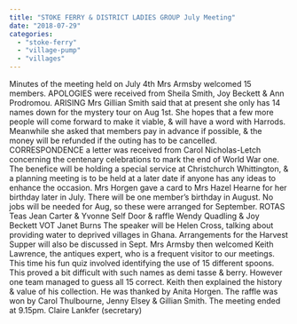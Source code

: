 ```yaml
---
title: "STOKE FERRY & DISTRICT LADIES GROUP July Meeting"
date: "2018-07-29"
categories: 
  - "stoke-ferry"
  - "village-pump"
  - "villages"
---
```


Minutes of the meeting held on July 4th Mrs Armsby welcomed 15 members. APOLOGIES were received from Sheila Smith, Joy Beckett & Ann Prodromou. ARISING Mrs Gillian Smith said that at present she only has 14 names down for the mystery tour on Aug 1st. She hopes that a few more people will come forward to make it viable, & will have a word with Harrods. Meanwhile she asked that members pay in advance if possible, & the money will be refunded if the outing has to be cancelled. CORRESPONDENCE a letter was received from Carol Nicholas-Letch concerning the centenary celebrations to mark the end of World War one. The benefice will be holding a special service at Christchurch Whittington, & a planning meeting is to be held at a later date if anyone has any ideas to enhance the occasion. Mrs Horgen gave a card to Mrs Hazel Hearne for her birthday later in July. There will be one member’s birthday in August. No jobs will be needed for Aug, so these were arranged for September. ROTAS Teas Jean Carter & Yvonne Self Door & raffle Wendy Quadling & Joy Beckett VOT Janet Burns The speaker will be Helen Cross, talking about providing water to deprived villages in Ghana. Arrangements for the Harvest Supper will also be discussed in Sept. Mrs Armsby then welcomed Keith Lawrence, the antiques expert, who is a frequent visitor to our meetings. This time his fun quiz involved identifying the use of 15 different spoons. This proved a bit difficult with such names as demi tasse & berry. However one team managed to guess all 15 correct. Keith then explained the history & value of his collection. He was thanked by Anita Horgen. The raffle was won by Carol Thulbourne, Jenny Elsey & Gillian Smith. The meeting ended at 9.15pm. Claire Lankfer (secretary)
